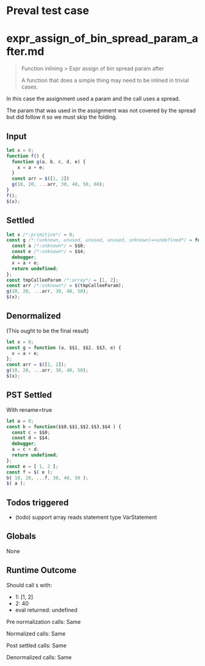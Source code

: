 # Preval test case

# expr_assign_of_bin_spread_param_after.md

> Function inlining > Expr assign of bin spread param after
>
> A function that does a simple thing may need to be inlined in trivial cases.

In this case the assignment used a param and the call uses a spread.

The param that was used in the assignment was not covered by the spread but did follow it so we must skip the folding.

## Input

`````js filename=intro
let x = 0;
function f() {
  function g(a, b, c, d, e) {
    x = a + e;
  }
  const arr = $([1, 2])
  g(10, 20, ...arr, 30, 40, 50, 60);
}
f();
$(x);
`````


## Settled


`````js filename=intro
let x /*:primitive*/ = 0;
const g /*:(unknown, unused, unused, unused, unknown)=>undefined*/ = function ($$0, $$1, $$2, $$3, $$4) {
  const a /*:unknown*/ = $$0;
  const e /*:unknown*/ = $$4;
  debugger;
  x = a + e;
  return undefined;
};
const tmpCalleeParam /*:array*/ = [1, 2];
const arr /*:unknown*/ = $(tmpCalleeParam);
g(10, 20, ...arr, 30, 40, 50);
$(x);
`````


## Denormalized
(This ought to be the final result)

`````js filename=intro
let x = 0;
const g = function (a, $$1, $$2, $$3, e) {
  x = a + e;
};
const arr = $([1, 2]);
g(10, 20, ...arr, 30, 40, 50);
$(x);
`````


## PST Settled
With rename=true

`````js filename=intro
let a = 0;
const b = function($$0,$$1,$$2,$$3,$$4 ) {
  const c = $$0;
  const d = $$4;
  debugger;
  a = c + d;
  return undefined;
};
const e = [ 1, 2 ];
const f = $( e );
b( 10, 20, ...f, 30, 40, 50 );
$( a );
`````


## Todos triggered


- (todo) support array reads statement type VarStatement


## Globals


None


## Runtime Outcome


Should call `$` with:
 - 1: [1, 2]
 - 2: 40
 - eval returned: undefined

Pre normalization calls: Same

Normalized calls: Same

Post settled calls: Same

Denormalized calls: Same
